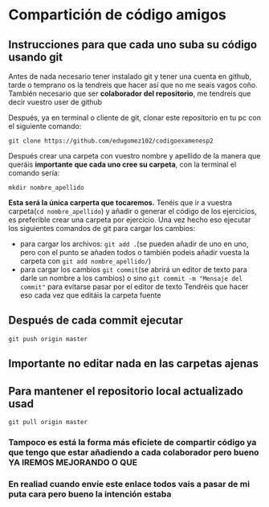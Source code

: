 # Compartición de código amigos

## Instrucciones para que cada uno suba su código usando git

Antes de nada necesario tener instalado git y tener una cuenta en github,  tarde o temprano os la tendreis que hacer así que no me seais vagos coño. También necesario que ser **colaborador del repositorio**, me tendreis que decir vuestro user de github

Después, ya en terminal o cliente de git, clonar este repositorio en tu pc con el siguiente comando:

    git clone https://github.com/edugomez102/codigoexamenesp2
Después crear una carpeta con vuestro nombre y apellido de la manera que queráis **importante que cada uno cree su carpeta**, con la terminal el comando sería:

    mkdir nombre_apellido

**Esta será la única carperta que tocaremos.**
Tenéis que ir a vuestra carpeta(`cd nombre_apellido`) y añadir o generar el código de los ejercicios, es preferible crear una carpeta por ejercicio.
Una vez hecho eso ejecutar los siguientes comandos de git para cargar los cambios:
* para cargar los archivos: `git add .`(se pueden añadir de uno en uno, pero con el punto se añaden todos o también podeis añadir vuesta la carpeta con `git add nombre_apellido/`)
* para cargar los cambios `git commit`(se abrirá un editor de texto para darle un nombre a los cambios) o sino `git commit -m "Mensaje del commit"` para evitarse pasar por el editor de texto
Tendréis que hacer eso cada vez que editáis la carpeta fuente
## Después de cada commit ejecutar

    git push origin master 
    
## Importante no editar nada en las carpetas ajenas

## Para mantener el repositorio local actualizado usad
    git pull origin master

### Tampoco es está la forma más eficiete de compartir código ya que tengo que estar añadiendo a cada colaborador pero bueno YA IREMOS MEJORANDO O QUE

### En realiad cuando envíe este enlace todos vais a pasar de mi puta cara pero bueno la intención estaba

    
